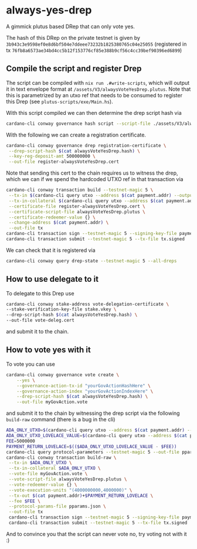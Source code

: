 # always-yes-drep
A gimmick plutus based DRep that can only vote yes.

The hash of this DRep on the private testnet is given by `3b943c3e9598ef0e8d6bf504e7ddeee73232b1825380765c04e25055` (registered in tx `76fb8a6573ae34bd4cc5b12f153776cf85e388b9cf56c4cc39bef90396ed6899`)
## Compile the script and register Drep
The script can be compiled with `nix run .#write-scripts`, which will output it in text envelope format at `/assets/V3/alwaysVoteYesDrep.plutus`. Note that this is parametrized by an utxo ref that needs to be consumed to register this Drep (see `plutus-scripts/exe/Main.hs`). 

With this script compiled we can then determine the drep script hash via
```bash
cardano-cli conway governance hash script --script-file ./assets/V3/alwaysVoteYesDrep.plutus > alwaysVoteYesDrep.hash
```
With the following we can create a registration certificate.
```bash
cardano-cli conway governance drep registration-certificate \
 --drep-script-hash $(cat alwaysVoteYesDrep.hash) \
 --key-reg-deposit-amt 500000000 \
 --out-file register-alwaysVoteYesDrep.cert
```
Note that sending this cert to the chain requires us to witness the drep, which we can if we spend the hardcoded UTXO ref in that transaction via
```bash
cardano-cli conway transaction build --testnet-magic 5 \
 --tx-in $(cardano-cli query utxo --address $(cat payment.addr) --output-json --testnet-magic 5 | jq -r 'keys[0]') \
 --tx-in-collateral $(cardano-cli query utxo --address $(cat payment.addr) --output-json --testnet-magic 5 | jq -r 'keys[0]') \
 --certificate-file register-alwaysVoteYesDrep.cert \
 --certificate-script-file alwaysVoteYesDrep.plutus \
 --certificate-redeemer-value {} \
 --change-address $(cat payment.addr) \
 --out-file tx
cardano-cli transaction sign --testnet-magic 5 --signing-key-file payment.skey --tx-body-file tx --out-file tx.signed
cardano-cli transaction submit --testnet-magic 5 --tx-file tx.signed
```
We can check that it is registered via
```bash
cardano-cli conway query drep-state --testnet-magic 5 --all-dreps
```
## How to use delegate to it
To delegate to this Drep use
```bash
cardano-cli conway stake-address vote-delegation-certificate \
--stake-verification-key-file stake.vkey \
--drep-script-hash $(cat alwaysVoteYesDrep.hash) \
--out-file vote-deleg.cert
```
and submit it to the chain.
## How to vote yes with it
To vote you can use
```bash
cardano-cli conway governance vote create \
    --yes \
    --governance-action-tx-id "yourGovActionHashHere" \
    --governance-action-index "yourGovActionIndexHere" \
    --drep-script-hash $(cat alwaysVoteYesDrep.hash) \
    --out-file myGovAction.vote
```
and submit it to the chain by witnessing the drep script via the following `build-raw` command (there is a bug in the cli)
```bash
ADA_ONLY_UTXO=$(cardano-cli query utxo --address $(cat payment.addr) --output-json --testnet-magic 5 | jq -r 'to_entries | map(select(.value.value | keys | length == 1 and contains(["lovelace"]))) | .[0].key')
ADA_ONLY_UTXO_LOVELACE_VALUE=$(cardano-cli query utxo --address $(cat payment.addr) --output-json --testnet-magic 5 | jq '.'\"$ADA_ONLY_UTXO\"'' | jq '.value.lovelace')
FEE=5000000
PAYMENT_RETURN_LOVELACE=$(($ADA_ONLY_UTXO_LOVELACE_VALUE - $FEE))
cardano-cli query protocol-parameters --testnet-magic 5 --out-file pparams.json
cardano-cli conway transaction build-raw \
 --tx-in $ADA_ONLY_UTXO \
 --tx-in-collateral $ADA_ONLY_UTXO \
 --vote-file myGovAction.vote \
 --vote-script-file alwaysVoteYesDrep.plutus \
 --vote-redeemer-value {} \
 --vote-execution-units "(4000000000,4000000)" \
 --tx-out $(cat payment.addr)+$PAYMENT_RETURN_LOVELACE \
 --fee $FEE \
 --protocol-params-file pparams.json \
 --out-file tx
 cardano-cli transaction sign --testnet-magic 5 --signing-key-file payment.skey --tx-body-file tx --out-file tx.signed
 cardano-cli transaction submit --testnet-magic 5 --tx-file tx.signed
```
And to convince you that the script can never vote no, try voting not with it :)
